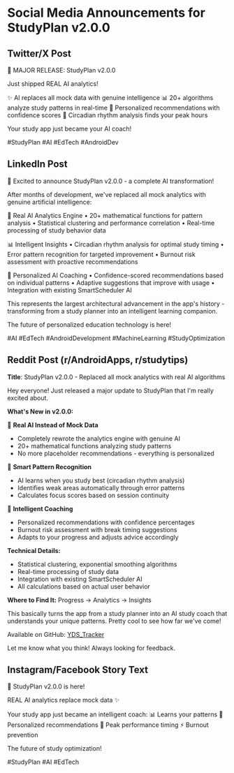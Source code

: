 # Social Media Announcements for StudyPlan v2.0.0

## Twitter/X Post
🤖 MAJOR RELEASE: StudyPlan v2.0.0

Just shipped REAL AI analytics!

✨ AI replaces all mock data with genuine intelligence
📊 20+ algorithms analyze study patterns in real-time
🎯 Personalized recommendations with confidence scores
🧠 Circadian rhythm analysis finds your peak hours

Your study app just became your AI coach!

#StudyPlan #AI #EdTech #AndroidDev

## LinkedIn Post
🚀 Excited to announce StudyPlan v2.0.0 - a complete AI transformation!

After months of development, we've replaced all mock analytics with genuine artificial intelligence:

🧠 Real AI Analytics Engine
• 20+ mathematical functions for pattern analysis
• Statistical clustering and performance correlation
• Real-time processing of study behavior data

📊 Intelligent Insights
• Circadian rhythm analysis for optimal study timing
• Error pattern recognition for targeted improvement
• Burnout risk assessment with proactive recommendations

🎯 Personalized AI Coaching
• Confidence-scored recommendations based on individual patterns
• Adaptive suggestions that improve with usage
• Integration with existing SmartScheduler AI

This represents the largest architectural advancement in the app's history - transforming from a study planner into an intelligent learning companion.

The future of personalized education technology is here!

#AI #EdTech #AndroidDevelopment #MachineLearning #StudyOptimization

## Reddit Post (r/AndroidApps, r/studytips)
**Title**: StudyPlan v2.0.0 - Replaced all mock analytics with real AI algorithms

Hey everyone! Just released a major update to StudyPlan that I'm really excited about.

**What's New in v2.0.0:**

🤖 **Real AI Instead of Mock Data**
- Completely rewrote the analytics engine with genuine AI
- 20+ mathematical functions analyzing study patterns
- No more placeholder recommendations - everything is personalized

🧠 **Smart Pattern Recognition**
- AI learns when you study best (circadian rhythm analysis)
- Identifies weak areas automatically through error patterns
- Calculates focus scores based on session continuity

🎯 **Intelligent Coaching**
- Personalized recommendations with confidence percentages
- Burnout risk assessment with break timing suggestions
- Adapts to your progress and adjusts advice accordingly

**Technical Details:**
- Statistical clustering, exponential smoothing algorithms
- Real-time processing of study data
- Integration with existing SmartScheduler AI
- All calculations based on actual user behavior

**Where to Find It:**
Progress → Analytics → Insights

This basically turns the app from a study planner into an AI study coach that understands your unique patterns. Pretty cool to see how far we've come!

Available on GitHub: [YDS_Tracker](https://github.com/Metelci/YDS_Tracker)

Let me know what you think! Always looking for feedback.

## Instagram/Facebook Story Text
🤖 StudyPlan v2.0.0 is here!

REAL AI analytics replace mock data ✨

Your study app just became an intelligent coach:
📊 Learns your patterns
🎯 Personalized recommendations
🧠 Peak performance timing
⚡ Burnout prevention

The future of study optimization!

#StudyPlan #AI #EdTech